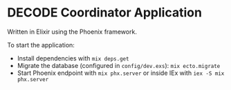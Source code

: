 # DECODE Coordinator Application

Written in Elixir using the Phoenix framework.

To start the application:

  * Install dependencies with `mix deps.get`
  * Migrate the database (configured in `config/dev.exs`): `mix ecto.migrate`
  * Start Phoenix endpoint with `mix phx.server` or inside IEx with `iex -S mix phx.server`
